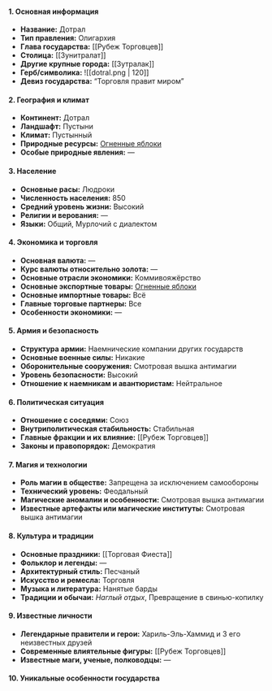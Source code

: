 #### **1. Основная информация**

- **Название:** Дотрал
- **Тип правления:** Олигархия
- **Глава государства:** [[Рубеж Торговцев]]
- **Столица:** [[Зунитралат]]
- **Другие крупные города:** [[Зутралак]]
- **Герб/символика:** ![[dotral.png | 120]]
- **Девиз государства:** “Торговля правит миром”

#### **2. География и климат**

- **Континент:** Дотрал
- **Ландшафт:** Пустыни
- **Климат:** Пустынный
- **Природные ресурсы:** [Огненные яблоки](Огненное%20Яблоко.md)
- **Особые природные явления:** —

#### **3. Население**

- **Основные расы:** Людроки
- **Численность населения:** 850
- **Средний уровень жизни:** Высокий
- **Религии и верования:** —
- **Языки:** Общий, Мурлочий с диалектом

#### **4. Экономика и торговля**

- **Основная валюта:** —
- **Курс валюты относительно золота:** —
- **Основные отрасли экономики:** Коммивояжёрство
- **Основные экспортные товары:** [Огненные яблоки](Огненное%20Яблоко.md)
- **Основные импортные товары:** Всё
- **Главные торговые партнеры:** Все
- **Особенности экономики:** —

#### **5. Армия и безопасность**

- **Структура армии:** Наемнические компании других государств
- **Основные военные силы:** Никакие
- **Оборонительные сооружения:** Смотровая вышка антимагии
- **Уровень безопасности:** Высокий
- **Отношение к наемникам и авантюристам:** Нейтральное

#### **6. Политическая ситуация**

- **Отношение с соседями:** Союз
- **Внутриполитическая стабильность:** Стабильная
- **Главные фракции и их влияние:** [[Рубеж Торговцев]]
- **Законы и правопорядок:** Демократия

#### **7. Магия и технологии**

- **Роль магии в обществе:** Запрещена за исключением самообороны
- **Технический уровень:** Феодальный
- **Магические аномалии и особенности:** Смотровая вышка антимагии
- **Известные артефакты или магические институты:** Смотровая вышка антимагии

#### **8. Культура и традиции**

- **Основные праздники:** [[Торговая Фиеста]]
- **Фольклор и легенды:** —
- **Архитектурный стиль:** Песчаный
- **Искусство и ремесла:** Торговля
- **Музыка и литература:** Нанятые барды
- **Традиции и обычаи:** *Наглый отдых*, Превращение в свинью-копилку

#### **9. Известные личности**

- **Легендарные правители и герои:** Хариль-Эль-Хаммид и 3 его неизвестных друзей
- **Современные влиятельные фигуры:** [[Рубеж Торговцев]]
- **Известные маги, ученые, полководцы:** —

#### **10. Уникальные особенности государства**

